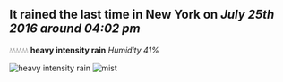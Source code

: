 ## It rained the last time in New York on *July 25th 2016 around 04:02 pm*
💧💧💧💧💧💧  **heavy intensity rain** *Humidity 41%*

![heavy intensity rain](http://openweathermap.org/img/w/10d.png) ![mist](http://openweathermap.org/img/w/50d.png)
